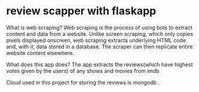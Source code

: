 ﻿# review scapper with flaskapp

What is web scraping?
Web scraping is the process of using bots to extract content and data from a website. Unlike screen scraping, which only copies pixels displayed onscreen, web scraping extracts underlying HTML code and, with it, data stored in a database. The scraper can then replicate entire website content elsewhere.


What does this app does?
The app extracts the reviews(which have highest votes given by the users) of any shows and movies from imdb


Cloud used in this project for storing the reviews is mongodb .

